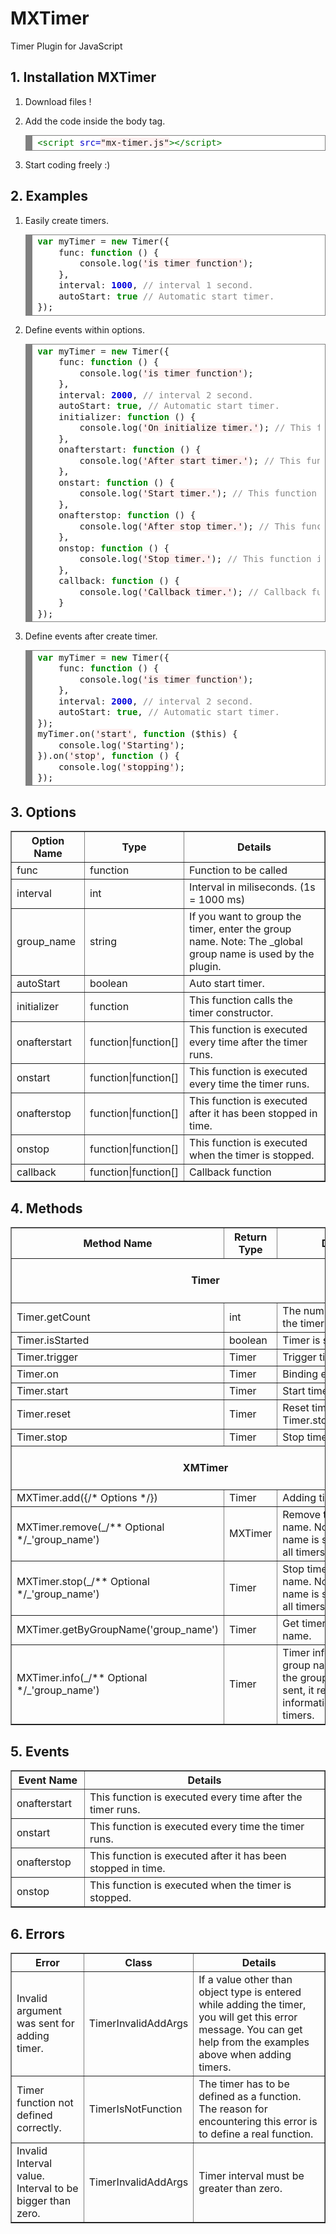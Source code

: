 # MXTimer

Timer Plugin for JavaScript

## 1\. Installation MXTimer

1.  Download files !

2.  Add the code inside the body tag.

    <div style="background: #ffffff; overflow:auto;width:auto;border:solid gray;border-width:.1em .1em .1em .8em;padding:.2em .6em;">

    <pre style="margin: 0; line-height: 125%"><span style="color: #007700">&lt;script</span> <span style="color: #0000CC">src=</span><span style="background-color: #fff0f0">"mx-timer.js"</span><span style="color: #007700">&gt;&lt;/script&gt;</span>
    </pre>

    </div>

3.  Start coding freely :)

## 2\. Examples

1.  Easily create timers.

    <div style="background: #ffffff; overflow:auto;width:auto;border:solid gray;border-width:.1em .1em .1em .8em;padding:.2em .6em;">

    <pre style="margin: 0; line-height: 125%"><span style="color: #008800; font-weight: bold">var</span> myTimer <span style="color: #333333">=</span> <span style="color: #008800; font-weight: bold">new</span> Timer({
        func<span style="color: #333333">:</span> <span style="color: #008800; font-weight: bold">function</span> () {
            console.log(<span style="background-color: #fff0f0">'is timer function'</span>);
        },
        interval<span style="color: #333333">:</span> <span style="color: #0000DD; font-weight: bold">1000</span>, <span style="color: #888888">// interval 1 second.</span>
        autoStart<span style="color: #333333">:</span> <span style="color: #008800; font-weight: bold">true</span> <span style="color: #888888">// Automatic start timer.</span>
    });
    </pre>

    </div>

2.  Define events within options.

    <div style="background: #ffffff; overflow:auto;width:auto;border:solid gray;border-width:.1em .1em .1em .8em;padding:.2em .6em;">

    <pre style="margin: 0; line-height: 125%"><span style="color: #008800; font-weight: bold">var</span> myTimer <span style="color: #333333">=</span> <span style="color: #008800; font-weight: bold">new</span> Timer({
        func<span style="color: #333333">:</span> <span style="color: #008800; font-weight: bold">function</span> () {
            console.log(<span style="background-color: #fff0f0">'is timer function'</span>);
        },
        interval<span style="color: #333333">:</span> <span style="color: #0000DD; font-weight: bold">2000</span>, <span style="color: #888888">// interval 2 second.</span>
        autoStart<span style="color: #333333">:</span> <span style="color: #008800; font-weight: bold">true</span>, <span style="color: #888888">// Automatic start timer.</span>
        initializer<span style="color: #333333">:</span> <span style="color: #008800; font-weight: bold">function</span> () {
            console.log(<span style="background-color: #fff0f0">'On initialize timer.'</span>); <span style="color: #888888">// This function calls the timer constructor.</span>
        },
        onafterstart<span style="color: #333333">:</span> <span style="color: #008800; font-weight: bold">function</span> () {
            console.log(<span style="background-color: #fff0f0">'After start timer.'</span>); <span style="color: #888888">// This function is executed every time after the timer runs.</span>
        },
        onstart<span style="color: #333333">:</span> <span style="color: #008800; font-weight: bold">function</span> () {
            console.log(<span style="background-color: #fff0f0">'Start timer.'</span>); <span style="color: #888888">// This function is executed every time the timer runs.</span>
        },
        onafterstop<span style="color: #333333">:</span> <span style="color: #008800; font-weight: bold">function</span> () {
            console.log(<span style="background-color: #fff0f0">'After stop timer.'</span>); <span style="color: #888888">// This function is executed after it has been stopped in time.</span>
        },
        onstop<span style="color: #333333">:</span> <span style="color: #008800; font-weight: bold">function</span> () {
            console.log(<span style="background-color: #fff0f0">'Stop timer.'</span>); <span style="color: #888888">// This function is executed when the timer is stopped.</span>
        },
        callback<span style="color: #333333">:</span> <span style="color: #008800; font-weight: bold">function</span> () {
            console.log(<span style="background-color: #fff0f0">'Callback timer.'</span>); <span style="color: #888888">// Callback function</span>
        }
    });
    </pre>

    </div>

3.  Define events after create timer.

    <div style="background: #ffffff; overflow:auto;width:auto;border:solid gray;border-width:.1em .1em .1em .8em;padding:.2em .6em;">

    <pre style="margin: 0; line-height: 125%"><span style="color: #008800; font-weight: bold">var</span> myTimer <span style="color: #333333">=</span> <span style="color: #008800; font-weight: bold">new</span> Timer({
        func<span style="color: #333333">:</span> <span style="color: #008800; font-weight: bold">function</span> () {
            console.log(<span style="background-color: #fff0f0">'is timer function'</span>);
        },
        interval<span style="color: #333333">:</span> <span style="color: #0000DD; font-weight: bold">2000</span>, <span style="color: #888888">// interval 2 second.</span>
        autoStart<span style="color: #333333">:</span> <span style="color: #008800; font-weight: bold">true</span>, <span style="color: #888888">// Automatic start timer.</span>
    });
    myTimer.on(<span style="background-color: #fff0f0">'start'</span>, <span style="color: #008800; font-weight: bold">function</span> ($this) {
        console.log(<span style="background-color: #fff0f0">'Starting'</span>);
    }).on(<span style="background-color: #fff0f0">'stop'</span>, <span style="color: #008800; font-weight: bold">function</span> () {
        console.log(<span style="background-color: #fff0f0">'stopping'</span>);
    });
    </pre>

    </div>


## 3\. Options

<table border="1" width="100%" cellpadding="0" cellspacing="0">

<thead>

<tr>

<th width="100">Option Name</th>

<th width="100">Type</th>

<th>Details</th>

</tr>

</thead>

<tbody>

<tr>

<td class="title">func</td>

<td class="title">function</td>

<td>Function to be called</td>

</tr>

<tr>

<td class="title">interval</td>

<td class="title">int</td>

<td>Interval in miliseconds. (1s = 1000 ms)</td>

</tr>

<tr>

<td class="title">group_name</td>

<td class="title">string</td>

<td>If you want to group the timer, enter the group name. Note: The _global group name is used by the plugin.</td>

</tr>

<tr>

<td class="title">autoStart</td>

<td class="title">boolean</td>

<td>Auto start timer.</td>

</tr>

<tr>

<td class="title">initializer</td>

<td class="title">function</td>

<td>This function calls the timer constructor.</td>

</tr>

<tr>

<td class="title">onafterstart</td>

<td class="title">function|function[]</td>

<td>This function is executed every time after the timer runs.</td>

</tr>

<tr>

<td class="title">onstart</td>

<td class="title">function|function[]</td>

<td>This function is executed every time the timer runs.</td>

</tr>

<tr>

<td class="title">onafterstop</td>

<td class="title">function|function[]</td>

<td>This function is executed after it has been stopped in time.</td>

</tr>

<tr>

<td class="title">onstop</td>

<td class="title">function|function[]</td>

<td>This function is executed when the timer is stopped.</td>

</tr>

<tr>

<td class="title">callback</td>

<td class="title">function|function[]</td>

<td>Callback function</td>

</tr>

</tbody>

</table>

## 4\. Methods

<table border="1" width="100%" cellpadding="0" cellspacing="0">

<thead>

<tr>

<th width="100">Method Name</th>

<th width="100">Return Type</th>

<th>Details</th>

</tr>

</thead>

<tbody>

<tr>

<td colspan="3" class="title" align="center">

#### Timer

</td>

</tr>

<tr>

<td class="title">Timer.getCount</td>

<td class="title">int</td>

<td>The number of times the timer works</td>

</tr>

<tr>

<td class="title">Timer.isStarted</td>

<td class="title">boolean</td>

<td>Timer is started ?</td>

</tr>

<tr>

<td class="title">Timer.trigger</td>

<td class="title">Timer</td>

<td>Trigger timer events.</td>

</tr>

<tr>

<td class="title">Timer.on</td>

<td class="title">Timer</td>

<td>Binding events.</td>

</tr>

<tr>

<td class="title">Timer.start</td>

<td class="title">Timer</td>

<td>Start timer.</td>

</tr>

<tr>

<td class="title">Timer.reset</td>

<td class="title">Timer</td>

<td>Reset timer. Like Timer.stop(true).start();</td>

</tr>

<tr>

<td class="title">Timer.stop</td>

<td class="title">Timer</td>

<td>Stop timer.</td>

</tr>

<tr>

<td colspan="3" class="title" align="center">

#### XMTimer

</td>

</tr>

<tr>

<td class="title">MXTimer.add({/* Options */})</td>

<td class="title">Timer</td>

<td>Adding timer.</td>

</tr>

<tr>

<td class="title">MXTimer.remove(_/** Optional */_'group_name')</td>

<td class="title">MXTimer</td>

<td>Remove timer by group name. Note: If no group name is sent, removes all timers.</td>

</tr>

<tr>

<td class="title">MXTimer.stop(_/** Optional */_'group_name')</td>

<td class="title">Timer</td>

<td>Stop timer by group name. Note: If no group name is sent, stopped all timers.</td>

</tr>

<tr>

<td class="title">MXTimer.getByGroupName('group_name')</td>

<td class="title">Timer</td>

<td>Get timers by group name.</td>

</tr>

<tr>

<td class="title">MXTimer.info(_/** Optional */_'group_name')</td>

<td class="title">Timer</td>

<td>Timer information by group name. Note: If the group name is not sent, it returns information for all timers.</td>

</tr>

</tbody>

</table>

## 5\. Events

<table border="1" width="100%" cellpadding="0" cellspacing="0">

<thead>

<tr>

<th width="100">Event Name</th>

<th>Details</th>

</tr>

</thead>

<tbody>

<tr>

<td class="title">onafterstart</td>

<td>This function is executed every time after the timer runs.</td>

</tr>

<tr>

<td class="title">onstart</td>

<td>This function is executed every time the timer runs.</td>

</tr>

<tr>

<td class="title">onafterstop</td>

<td>This function is executed after it has been stopped in time.</td>

</tr>

<tr>

<td class="title">onstop</td>

<td>This function is executed when the timer is stopped.</td>

</tr>

</tbody>

</table>

## 6\. Errors

<table border="1" width="100%" cellpadding="0" cellspacing="0" id="errors">

<thead>

<tr>

<th>Error</th>

<th width="100">Class</th>

<th>Details</th>

</tr>

</thead>

<tbody>

<tr>

<td class="title">Invalid argument was sent for adding timer.</td>

<td class="title">TimerInvalidAddArgs</td>

<td>If a value other than object type is entered while adding the timer, you will get this error message. You can get help from the examples above when adding timers.</td>

</tr>

<tr>

<td class="title">Timer function not defined correctly.</td>

<td class="title">TimerIsNotFunction</td>

<td>The timer has to be defined as a function. The reason for encountering this error is to define a real function.</td>

</tr>

<tr>

<td class="title">Invalid Interval value. Interval to be bigger than zero.</td>

<td class="title">TimerInvalidAddArgs</td>

<td>Timer interval must be greater than zero.</td>

</tr>

</tbody>

</table>
